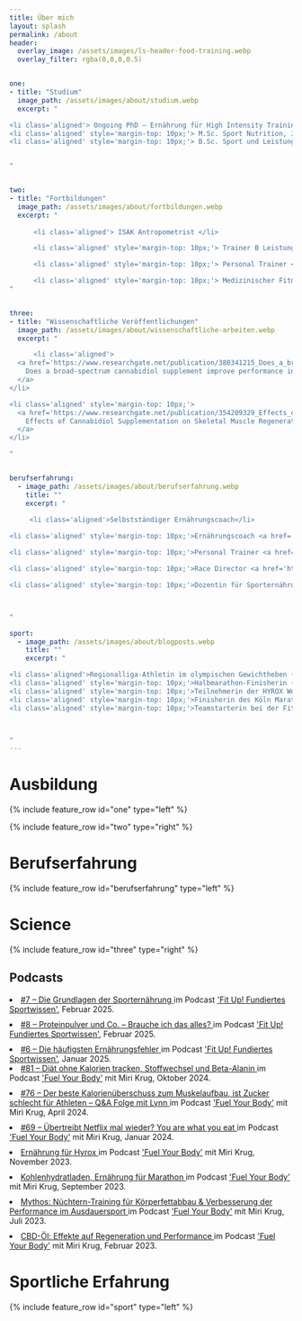 ```yaml
---
title: Über mich
layout: splash
permalink: /about
header:
  overlay_image: /assets/images/ls-header-food-training.webp
  overlay_filter: rgba(0,0,0,0.5)


one:
- title: "Studium"
  image_path: /assets/images/about/studium.webp
  excerpt: "

<li class='aligned'> Ongoing PhD – Ernährung für High Intensity Training, Deutsche Sporthochschule Köln </li>
<li class='aligned' style='margin-top: 10px;'> M.Sc. Sport Nutrition, John-Moores University Liverpool </li>
<li class='aligned' style='margin-top: 10px;'> B.Sc. Sport und Leistung, Deutsche Sporthochschule Köln </li>


"


two:
- title: "Fortbildungen"
  image_path: /assets/images/about/fortbildungen.webp
  excerpt: "
  
      <li class='aligned'> ISAK Antropometrist </li>

      <li class='aligned' style='margin-top: 10px;'> Trainer B Leistungssport Olympisches Gewichtheben </li>

      <li class='aligned' style='margin-top: 10px;'> Personal Trainer </li>

      <li class='aligned' style='margin-top: 10px;'> Medizinischer Fitnesstrainer </li>
"


three:
- title: "Wissenschaftliche Veröffentlichungen"
  image_path: /assets/images/about/wissenschaftliche-arbeiten.webp
  excerpt: "

      <li class='aligned'>
  <a href='https://www.researchgate.net/publication/380341215_Does_a_broad-spectrum_cannabidiol_supplement_improve_performance_in_a_10-min_cycle_ergometer_performance-test' target='_blank' rel='noopener noreferrer nofollow'>
    Does a broad‐spectrum cannabidiol supplement improve performance in a 10‐min cycle ergometer performance‐test?
  </a>
</li>

<li class='aligned' style='margin-top: 10px;'>
  <a href='https://www.researchgate.net/publication/354209329_Effects_of_Cannabidiol_Supplementation_on_Skeletal_Muscle_Regeneration_after_Intensive_Resistance_Training' target='_blank' rel='noopener noreferrer nofollow'>
    Effects of Cannabidiol Supplementation on Skeletal Muscle Regeneration after Intensive Resistance Training
  </a>
</li>

"


berufserfahrung:
  - image_path: /assets/images/about/berufserfahrung.webp
    title: ""
    excerpt: "
    
     <li class='aligned'>Selbstständiger Ernährungscoach</li>

<li class='aligned' style='margin-top: 10px;'>Ernährungscoach <a href='https://nubymi.com/' target='_blank' rel='noopener noreferrer nofollow'>@Nubymi-Nutrition</a></li>

<li class='aligned' style='margin-top: 10px;'>Personal Trainer <a href='https://1on1-personaltraining.de/' target='_blank' rel='noopener noreferrer nofollow'>@1on1-PersonalTraining</a></li>

<li class='aligned' style='margin-top: 10px;'>Race Director <a href='https://hyrox.com/' target='_blank' rel='noopener noreferrer nofollow'>@Hyrox</a></li>

<li class='aligned' style='margin-top: 10px;'>Dozentin für Sporternährung <a href='https://www.ist-hochschule.de/' target='_blank' rel='noopener noreferrer nofollow'>@IST-Hochschule</a></li>



"

sport:
  - image_path: /assets/images/about/blogposts.webp
    title: ""
    excerpt: "

<li class='aligned'>Regionalliga-Athletin im olympischen Gewichtheben (2022), inkl. DM-Qualifikation</li>
<li class='aligned' style='margin-top: 10px;'>Halbmarathon-Finisherin (2022)</li>
<li class='aligned' style='margin-top: 10px;'>Teilnehmerin der HYROX World Championships (2023)</li>
<li class='aligned' style='margin-top: 10px;'>Finisherin des Köln Marathons (2023)</li>
<li class='aligned' style='margin-top: 10px;'>Teamstarterin bei der Fitnessbundesliga (2024 & 2025)</li>



"
---
```



<div class="about-box ausbildung-box">

<h1 class="about"> Ausbildung </h1>

{% include feature_row id="one" type="left" %}

{% include feature_row id="two" type="right" %}

</div>




<div class="about-box berufserfahrung-box">

<h1 class="about"> Berufserfahrung </h1>

{% include feature_row id="berufserfahrung" type="left" %}

</div>




<div class="about-box science-box">

<h1 class="about"> Science </h1>

{% include feature_row id="three" type="right" %}

<h2 class="center">Podcasts</h2>

<li class='aligned' style='margin-top: 10px;'> 
  <a href='https://open.spotify.com/episode/2wDhwV9jXDZq5AuvCliQNN?si=qRRQB8XYQTClh-STJg4Jpw' target='_blank' rel='noopener noreferrer nofollow'>
    #7 – Die Grundlagen der Sporternährung
  </a> im Podcast <a href='https://open.spotify.com/show/58a1nYt1EAIW11QBAtrftW' target='_blank' rel='noopener noreferrer nofollow'>'Fit Up! Fundiertes Sportwissen'</a>, Februar 2025.
</li>

<li class='aligned' style='margin-top: 10px;'> 
  <a href='https://open.spotify.com/episode/71RYR5gElEW0ZvCcJ7dpc5?si=p7YnZkrzQOiQa9YSmd8eLg' target='_blank' rel='noopener noreferrer nofollow'>
    #8 – Proteinpulver und Co. – Brauche ich das alles?
  </a> im Podcast <a href='https://open.spotify.com/show/58a1nYt1EAIW11QBAtrftW' target='_blank' rel='noopener noreferrer nofollow'>'Fit Up! Fundiertes Sportwissen'</a>, Februar 2025.
</li>

<li class='aligned' style='margin-top: 10px;'> 
  <a href='https://open.spotify.com/episode/73OCXOrDo7i5zvBQsgDsbm?si=d7Ne2kfgT5uHbiXKBdIuRg' target='_blank' rel='noopener noreferrer nofollow'>
    #6 – Die häufigsten Ernährungsfehler
  </a> im Podcast <a href='https://open.spotify.com/show/58a1nYt1EAIW11QBAtrftW' target='_blank' rel='noopener noreferrer nofollow'>'Fit Up! Fundiertes Sportwissen'</a>, Januar 2025.
</li>

<li class='aligned'> 
  <a href='https://open.spotify.com/episode/2X8K5tTYOOifHKczXDOR9k?si=JQEjpowoS-WE8pEFbRCTiw' target='_blank' rel='noopener noreferrer nofollow'>
    #81 – Diät ohne Kalorien tracken, Stoffwechsel und Beta-Alanin
  </a> im Podcast <a href='https://open.spotify.com/show/1qPyLm6guymbU1JuMIQQJR' target='_blank' rel='noopener noreferrer nofollow'>'Fuel Your Body'</a> mit Miri Krug, Oktober 2024.
</li>

<li class='aligned' style='margin-top: 10px;'> 
  <a href='https://open.spotify.com/episode/1nBOuXoruzd8yXxzqWB0Vd?si=3K0CJ25pSZmi2x_9mNrPbA' target='_blank' rel='noopener noreferrer nofollow'>
    #76 – Der beste Kalorienüberschuss zum Muskelaufbau, ist Zucker schlecht für Athleten – Q&A Folge mit Lynn
  </a> im Podcast <a href='https://open.spotify.com/show/1qPyLm6guymbU1JuMIQQJR' target='_blank' rel='noopener noreferrer nofollow'>'Fuel Your Body'</a> mit Miri Krug, April 2024.
</li>

<li class='aligned' style='margin-top: 10px;'> 
  <a href='https://open.spotify.com/episode/3TvfvzdlwW80ggM60KXvA6?si=c9hGGkXLTFGrOZSLpRQ3-A' target='_blank' rel='noopener noreferrer nofollow'>
    #69 – Übertreibt Netflix mal wieder? You are what you eat
  </a> im Podcast <a href='https://open.spotify.com/show/1qPyLm6guymbU1JuMIQQJR' target='_blank' rel='noopener noreferrer nofollow'>'Fuel Your Body'</a> mit Miri Krug, Januar 2024.
</li>

<li class='aligned' style='margin-top: 10px;'>  
  <a href='https://open.spotify.com/episode/27iqjoN1sHRIE6QofYpVP9?si=6dff74cee23c4692&nd=1&dlsi=583497ec5d054099' target='_blank' rel='noopener noreferrer nofollow'>
    Ernährung für Hyrox
  </a> im Podcast <a href='https://open.spotify.com/show/1qPyLm6guymbU1JuMIQQJR' target='_blank' rel='noopener noreferrer nofollow'>'Fuel Your Body'</a> mit Miri Krug, November 2023.
</li>

<li class='aligned' style='margin-top: 10px;'>  
  <a href='https://open.spotify.com/episode/3ZFCdUwMpfUVvCt0EUTWyW?si=ScHk0slCQx-eDENwP42-nA&utm' target='_blank' rel='noopener noreferrer nofollow'>
    Kohlenhydratladen, Ernährung für Marathon
  </a> im Podcast <a href='https://open.spotify.com/show/1qPyLm6guymbU1JuMIQQJR' target='_blank' rel='noopener noreferrer nofollow'>'Fuel Your Body'</a> mit Miri Krug, September 2023.
</li>

<li class='aligned' style='margin-top: 10px;'>  
  <a href='https://open.spotify.com/episode/363UptXxC23JBsidsRBGCY?si=Z2a3EHawQDKAUDHlx7vVhg' target='_blank' rel='noopener noreferrer nofollow'>
    Mythos: Nüchtern-Training für Körperfettabbau & Verbesserung der Performance im Ausdauersport
  </a> im Podcast <a href='https://open.spotify.com/show/1qPyLm6guymbU1JuMIQQJR' target='_blank' rel='noopener noreferrer nofollow'>'Fuel Your Body'</a> mit Miri Krug, Juli 2023.
</li>

<li class='aligned' style='margin-top: 10px;'>  
  <a href='https://open.spotify.com/episode/57Q04lnNOtaS3XvC4WsvLn?si=6b-Rz0hCSXCaK6R5vvCLRA' target='_blank' rel='noopener noreferrer nofollow'>
    CBD-Öl: Effekte auf Regeneration und Performance
  </a> im Podcast <a href='https://open.spotify.com/show/1qPyLm6guymbU1JuMIQQJR' target='_blank' rel='noopener noreferrer nofollow'>'Fuel Your Body'</a> mit Miri Krug, Februar 2023.
</li>

</div>





<div class="about-box sport-box">

<h1 class="about"> Sportliche Erfahrung </h1>

{% include feature_row id="sport" type="left" %}

</div>